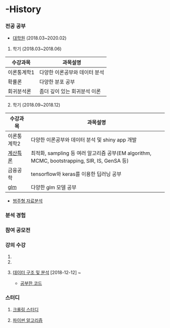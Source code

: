 # -History

### 전공 공부
  
 * [대학원](https://github.com/miniii222/study_in_graduate) (2018.03~2020.02)
  
1. 학기 (2018.03~2018.06)

수강과목 | 과목설명 
---- | ---- 
이론통계학1 | 다양한 이론공부와 데이터 분석
확률론 | 다양한 분포 공부
회귀분석론 | 좀더 깊이 있는 회귀분석 이론


2. 학기 (2018.09~2018.12)
  
수강과목 | 과목설명 
---- | ---- 
이론통계학2 | 다양한 이론공부와 데이터 분석 및 shiny app 개발
[계산특론](https://github.com/miniii222/study_in_graduate/tree/master/computational%20statistics) | 최적화, sampling 등 여러 알고리즘 공부(EM algorithm, MCMC, bootstrapping, SIR, IS, GenSA 등)
금융공학 | tensorflow와 keras를 이용한 딥러닝 공부
[glm](https://github.com/miniii222/study_in_graduate/tree/master/glm) | 다양한 glm 모델 공부

* [범주형 자료분석](https://github.com/miniii222/study_in_graduate/tree/master/Categorical%20Analysis)
  
### 분석 경험


### 참여 공모전

### 강의 수강
  
 1. 
  
 2.
  
 3. [데이터 구조 및 분석](https://www.edwith.org/datastructure-2018F/joinLectures/18542) [2018-12-12] ~ 
    
    * [공부한 코드](https://github.com/miniii222/Algorithm_Study/tree/master/%5BKOOC%5D%20%EB%8D%B0%EC%9D%B4%ED%84%B0%20%EA%B5%AC%EC%A1%B0%20%EB%B0%8F%20%EB%B6%84%EC%84%9D)
    
  ### 스터디
  
  1. [크롤링 스터디](https://github.com/miniii222/Crawling_Study)
  
  2. [파이썬 알고리즘](https://github.com/miniii222/Algorithm_Study)
